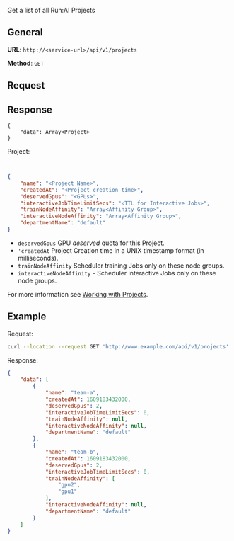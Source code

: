 Get a list of all Run:AI Projects

## General

__URL__:  `http://<service-url>/api/v1/projects`

__Method__: `GET`

## Request


## Response 
```
{
    "data": Array<Project>
}
```

Project:

``` json


{
    "name": "<Project Name>",
    "createdAt": "<Project creation time>",
    "deservedGpus": "<GPUs>",
    "interactiveJobTimeLimitSecs": "<TTL for Interactive Jobs>",
    "trainNodeAffinity": "Array<Affinity Group>",
    "interactiveNodeAffinity": "Array<Affinity Group>",
    "departmentName": "default"
}

```

* `deservedGpus` GPU _deserved_ quota for this Project.
* `'createdAt` Project Creation time in a UNIX timestamp format (in milliseconds).
* `trainNodeAffinity` Scheduler training Jobs only on these node groups.
* `interactiveNodeAffinity`  - Scheduler interactive Jobs only on these node groups.


For more information see [Working with Projects](../../Administrator/Admin-User-Interface-Setup/Working-with-Projects.md).

## Example

Request:

``` bash
curl --location --request GET 'http://www.example.com/api/v1/projects' 
```

Response:

``` json
{
    "data": [
        {
            "name": "team-a",
            "createdAt": 1609183432000,
            "deservedGpus": 2,
            "interactiveJobTimeLimitSecs": 0,
            "trainNodeAffinity": null,
            "interactiveNodeAffinity": null,
            "departmentName": "default"
        },
        {
            "name": "team-b",
            "createdAt": 1609183432000,
            "deservedGpus": 2,
            "interactiveJobTimeLimitSecs": 0,
            "trainNodeAffinity": [
                "gpu2",
                "gpu1"
            ],
            "interactiveNodeAffinity": null,
            "departmentName": "default"
        }
    ]
}
```

